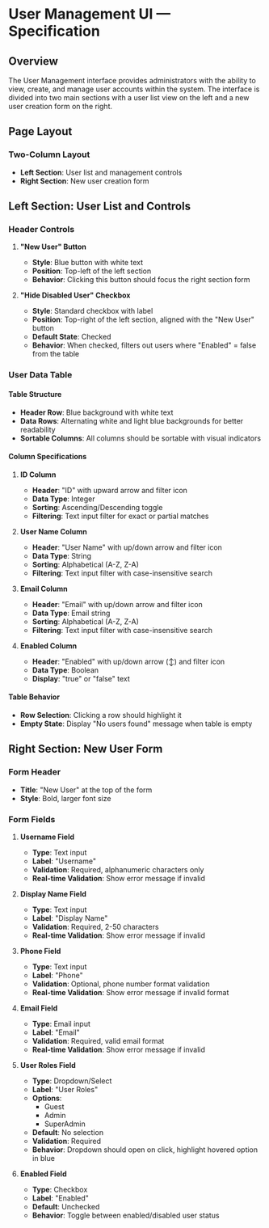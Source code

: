 # User Management UI — Specification

## Overview
The User Management interface provides administrators with the ability to view, create, and manage user accounts within the system. The interface is divided into two main sections with a user list view on the left and a new user creation form on the right.

## Page Layout

### Two-Column Layout
- **Left Section**: User list and management controls
- **Right Section**: New user creation form

## Left Section: User List and Controls

### Header Controls
1. **"New User" Button**
   - **Style**: Blue button with white text
   - **Position**: Top-left of the left section
   - **Behavior**: Clicking this button should focus the right section form

2. **"Hide Disabled User" Checkbox**
   - **Style**: Standard checkbox with label
   - **Position**: Top-right of the left section, aligned with the "New User" button
   - **Default State**: Checked
   - **Behavior**: When checked, filters out users where "Enabled" = false from the table

### User Data Table

#### Table Structure
- **Header Row**: Blue background with white text
- **Data Rows**: Alternating white and light blue backgrounds for better readability
- **Sortable Columns**: All columns should be sortable with visual indicators

#### Column Specifications

1. **ID Column**
   - **Header**: "ID" with upward arrow and filter icon
   - **Data Type**: Integer
   - **Sorting**: Ascending/Descending toggle
   - **Filtering**: Text input filter for exact or partial matches

2. **User Name Column**
   - **Header**: "User Name" with up/down arrow and filter icon
   - **Data Type**: String
   - **Sorting**: Alphabetical (A-Z, Z-A)
   - **Filtering**: Text input filter with case-insensitive search

3. **Email Column**
   - **Header**: "Email" with up/down arrow and filter icon
   - **Data Type**: Email string
   - **Sorting**: Alphabetical (A-Z, Z-A)
   - **Filtering**: Text input filter with case-insensitive search

4. **Enabled Column**
   - **Header**: "Enabled" with up/down arrow (↕) and filter icon
   - **Data Type**: Boolean
   - **Display**: "true" or "false" text

#### Table Behavior
- **Row Selection**: Clicking a row should highlight it
- **Empty State**: Display "No users found" message when table is empty


## Right Section: New User Form

### Form Header
- **Title**: "New User" at the top of the form
- **Style**: Bold, larger font size

### Form Fields

1. **Username Field**
   - **Type**: Text input
   - **Label**: "Username"
   - **Validation**: Required, alphanumeric characters only
   - **Real-time Validation**: Show error message if invalid

2. **Display Name Field**
   - **Type**: Text input
   - **Label**: "Display Name"
   - **Validation**: Required, 2-50 characters
   - **Real-time Validation**: Show error message if invalid

3. **Phone Field**
   - **Type**: Text input
   - **Label**: "Phone"
   - **Validation**: Optional, phone number format validation
   - **Real-time Validation**: Show error message if invalid format

4. **Email Field**
   - **Type**: Email input
   - **Label**: "Email"
   - **Validation**: Required, valid email format
   - **Real-time Validation**: Show error message if invalid

5. **User Roles Field**
   - **Type**: Dropdown/Select
   - **Label**: "User Roles"
   - **Options**: 
     - Guest
     - Admin
     - SuperAdmin
   - **Default**: No selection
   - **Validation**: Required
   - **Behavior**: Dropdown should open on click, highlight hovered option in blue

6. **Enabled Field**
   - **Type**: Checkbox
   - **Label**: "Enabled"
   - **Default**: Unchecked
   - **Behavior**: Toggle between enabled/disabled user status
